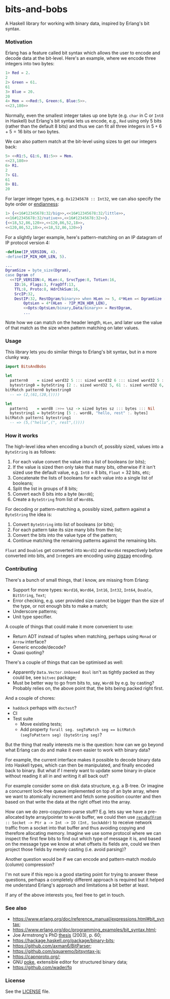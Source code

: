# bits-and-bobs

A Haskell library for working with binary data, inspired by Erlang's bit syntax.

### Motivation

Erlang has a feature called bit syntax which allows the user to encode and
decode data at the bit-level. Here's an example, where we encode three integers
into two bytes:

```erlang
1>​ Red = 2.
2
2>​ Green = 61.
61
3>​ Blue = 20.
20
4>​ Mem = <<Red:5, Green:6, Blue:5>>.
<<23,180>>
```

Normally, even the smallest integer takes up one byte (e.g. `char` in C or
`Int8` in Haskell) but Erlang's bit syntax lets us encode, e.g., `Red` using
only 5 bits (rather than the default 8 bits) and thus we can fit all three
integers in $5 + 6 + 5 = 16$ bits or two bytes.

We can also pattern match at the bit-level using sizes to get our integers back:

```erlang
5>​ <<R1:5, G1:6, B1:5>> = Mem.
<<23,180>>
6>​ R1.
2
7>​ G1.
61
8>​ B1.
20
```

For larger integer types, e.g. `0x12345678 :: Int32`, we can also specify the
byte order or [endianness](https://en.wikipedia.org/wiki/Endianness):

```erlang
1>​ {<<16#12345678:32/big>>,<<16#12345678:32/little>>,
​<<16#12345678:32/native>>,<<16#12345678:32>>}.
{<<18,52,86,120>>,<<120,86,52,18>>,
<<120,86,52,18>>,<<18,52,86,120>>}
```

For a slightly larger example, here's pattern-matching on an IP datagram of IP
protocol version 4:

```erlang
-define​(IP_VERSION, 4).
​-define​(IP_MIN_HDR_LEN, 5).

...
DgramSize = ​byte_size​(Dgram),
​case​ Dgram ​of
  <<?IP_VERSION:4, HLen:4, SrvcType:8, TotLen:16,
    ID:16, Flags:3, FragOff:13,
    TTL:8, Proto:8, HdrChkSum:16,
    SrcIP:32,
    DestIP:32, RestDgram/binary>> ​when​ HLen >= 5, 4*HLen =< DgramSize ->
        OptsLen = 4*(HLen - ?IP_MIN_HDR_LEN),
        <<Opts:OptsLen/binary,Data/binary>> = RestDgram,
        ...
```

Note how we can match on the header length, `HLen`, and later use the value of
that match as the size when pattern matching on later values.

### Usage

This library lets you do similar things to Erlang's bit syntax, but in a more
clunky way.

```haskell
import BitsAndBobs

let
  pattern0    = sized word32 5 ::: sized word32 6 ::: sized word32 5 ::: Nil
  bytestring0 = byteString [2 :. sized word32 5, 61 :. sized word32 6, 20 :. sized word32 5]
bitMatch pattern0 bytestring0
  -- => (2,(61,(20,())))

let
  pattern1    = word8 :>>= \sz -> sized bytes sz ::: bytes ::: Nil
  bytestring1 = byteString [5 :. word8, "hello, rest" :. bytes]
bitMatch pattern1 bytestring1
  -- => (5,("hello",(", rest",())))
```

### How it works

The high-level idea when encoding a bunch of, possibly sized, values into a
`ByteString` is as follows:

  1. For each value convert the value into a list of booleans (or bits);
  2. If the value is sized then only take that many bits, otherwise if it isn't
     sized use the default value, e.g. `Int8` = 8 bits, `Float` = 32 bits, etc;
  3. Concatenate the lists of booleans for each value into a single list of
     booleans;
  4. Split the list in groups of 8 bits;
  5. Convert each 8 bits into a byte (`Word8`);
  6. Create a `ByteString` from list of `Word8`s.

For decoding or pattern-matching a, possibly sized, pattern against a
`ByteString` the idea is:

  1. Convert `ByteString` into list of booleans (or bits);
  2. For each pattern take its size many bits from the list;
  3. Convert the bits into the value type of the pattern;
  4. Continue matching the remaining patterns against the remaining bits.

`Float` and `Double`s get converted into `Word32` and `Word64` respectively
before converted into bits, and `Int`egers are encoding using
[zigzag](https://en.wikipedia.org/wiki/Variable-length_quantity#Zigzag_encoding)
encoding.

### Contributing

There's a bunch of small things, that I know, are missing from Erlang:

  * Support for more types: `Word16`, `Word64`, `Int16`, `Int32`, `Int64`,
    `Double`, `BitString`, `Text`;
  * Error checking, e.g. user provided size cannot be bigger than the size of
    the type, or not enough bits to make a match;
  * Underscore patterns;
  * Unit type specifier.

A couple of things that could make it more convenient to use:

  * Return ADT instead of tuples when matching, perhaps using `Monad` or `Arrow`
    interface?
  * Generic encode/decode?
  * Quasi quoting?

There's a couple of things that can be optimised as well:

  * Apparently `Data.Vector.Unboxed Bool` isn't as tightly packed as they could
    be, see `bitvec` package;
  * Must be better way to go from bits to, say, `Word8` by e.g. by casting?
    Probably relies on, the above point that, the bits being packed right first.

And a couple of chores:

  * `haddock` perhaps with `doctest`?
  * CI
  * Test suite
      - Move existing tests;
      - Add property `forall seg. segToMatch seg == bitMatch (segToPattern seg)
        (byteString seg)`?

But the thing that really interests me is the question: how can we go beyond
what Erlang can do and make it even easier to work with binary data?

For example, the current interface makes it possible to decode binary data into
Haskell types, which can then be manipulated, and finally encoded back to
binary. But what if I merely want to update some binary in-place without reading
it all in and writing it all back out?

For example consider some on disk data structure, e.g. a B-tree. Or imagine a
concurrent lock-free queue implemented on top of an byte array, where we want to
atomically increment and fetch some position counter and then based on that
write the data at the right offset into the array.

How can we do zero-copy/zero-parse stuff? E.g. lets say we have a pre-allocated
byte array/pointer to `Word8` buffer, we could then use
[`recvBufFrom`](https://hackage.haskell.org/package/network-3.1.2.7/docs/Network-Socket.html#v:recvBufFrom)`
:: Socket -> Ptr a -> Int -> IO (Int, SockAddr)` to receive network traffic from
a socket into that buffer and thus avoiding copying and therefore allocating
memory. Imagine we use some protocol where we can inspect the first few bits to
find out which type of message it is, and based on the message type we know at
what offsets its fields are, could we then project those fields by merely
casting (i.e. avoid parsing)?

Another question would be if we can encode and pattern-match modulo (column)
compression?

I'm not sure if this repo is a good starting point for trying to answer these
questions, perhaps a completely different approach is required but it helped me
understand Erlang's approach and limitations a bit better at least.

If any of the above interests you, feel free to get in touch.

### See also

  * https://www.erlang.org/doc/reference_manual/expressions.html#bit_syntax;
  * https://www.erlang.org/doc/programming_examples/bit_syntax.html;
  * Joe Armstrong's PhD
    [thesis](http://kth.diva-portal.org/smash/record.jsf?pid=diva2%3A9492&dswid=-1166) (2003),
    p. 60;
  * https://hackage.haskell.org/package/binary-bits;
  * https://github.com/axman6/BitParser;
  * https://github.com/squaremo/bitsyntax-js;
  * https://capnproto.org/;
  * GNU [poke](https://jemarch.net/poke), extensible editor for structured
    binary data;
  * https://github.com/wader/fq

### License

See the [LICENSE](./LICENSE) file.
